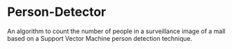 # Person-Detector
An algorithm to count the number of people in a surveillance image of a mall based on a Support Vector Machine person detection technique.

